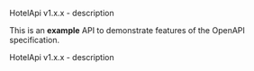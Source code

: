 HotelApi v1.x.x - description

This is an **example** API to demonstrate features of the OpenAPI specification.

HotelApi v1.x.x - description
